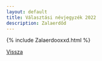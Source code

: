 ```yaml
---
layout: default
title: Választási névjegyzék 2022
description: Zalaerdőd
---
```


{% include Zalaerdooxxd.html %}

[Vissza](./)